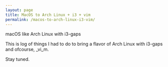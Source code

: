 ```yaml
---
layout: page
title: MacOS to Arch Linux + i3 + vim
permalink: /macos-to-arch-linux-i3-vim/
---
```



macOS like Arch Linux with i3-gaps

This is log of things I had to do to bring a flavor of Arch Linux with i3-gaps and ofcourse, _vi_m.

Stay tuned.
